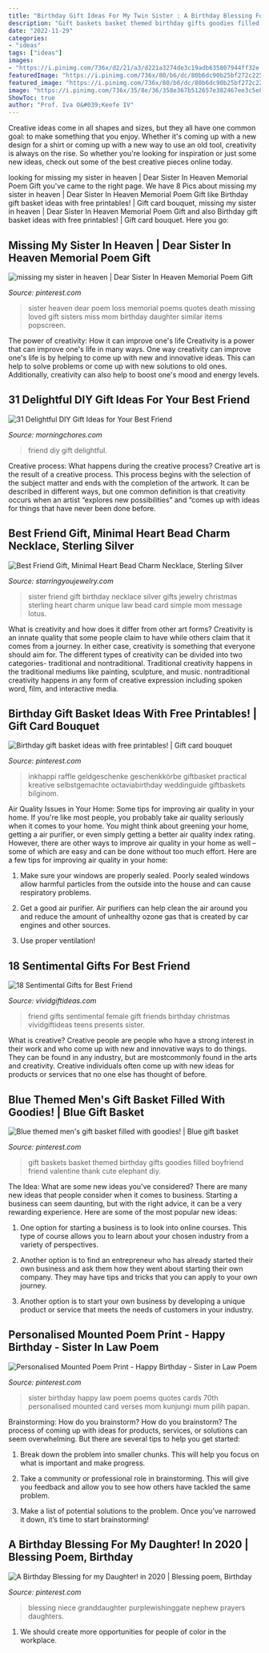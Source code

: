 ```yaml
---
title: "Birthday Gift Ideas For My Twin Sister : A Birthday Blessing For My Daughter! In 2020"
description: "Gift baskets basket themed birthday gifts goodies filled boyfriend friend valentine thank cute elephant diy"
date: "2022-11-29"
categories:
- "ideas"
tags: ["ideas"]
images:
- "https://i.pinimg.com/736x/d2/21/a3/d221a3274de3c19adb635807944ff32e.jpg"
featuredImage: "https://i.pinimg.com/736x/80/b6/dc/80b6dc90b25bf272c2258611af9a6ed2.jpg"
featured_image: "https://i.pinimg.com/736x/80/b6/dc/80b6dc90b25bf272c2258611af9a6ed2.jpg"
image: "https://i.pinimg.com/736x/35/8e/36/358e367b512657e382467ee3c5e8a068--happy-birthday-sister-th-birthday.jpg"
ShowToc: true
author: "Prof. Iva O&#039;Keefe IV"
---
```



Creative ideas come in all shapes and sizes, but they all have one common goal: to make something that you enjoy. Whether it's coming up with a new design for a shirt or coming up with a new way to use an old tool, creativity is always on the rise. So whether you're looking for inspiration or just some new ideas, check out some of the best creative pieces online today.

	

		
looking for missing my sister in heaven | Dear Sister In Heaven Memorial Poem Gift you've came to the right page. We have 8 Pics about missing my sister in heaven | Dear Sister In Heaven Memorial Poem Gift like Birthday gift basket ideas with free printables! | Gift card bouquet, missing my sister in heaven | Dear Sister In Heaven Memorial Poem Gift and also Birthday gift basket ideas with free printables! | Gift card bouquet. Here you go:
		
    
## Missing My Sister In Heaven | Dear Sister In Heaven Memorial Poem Gift

<img loading=lazy src="https://i.pinimg.com/736x/6f/5a/c4/6f5ac418d351fa323eaa3bd6549f8463--sister-in-heaven-dear-sister.jpg" onerror="this.onerror=null;this.src='https://tse4.mm.bing.net/th?id=OIP.hZwYM6IiKCcsflXWMqRsNAHaFc&amp;pid=15.1';" alt="missing my sister in heaven | Dear Sister In Heaven Memorial Poem Gift">

_Source: pinterest.com_

>sister heaven dear poem loss memorial poems quotes death missing loved gift sisters miss mom birthday daughter similar items popscreen. 

	

The power of creativity: How it can improve one's life
Creativity is a power that can improve one's life in many ways. One way creativity can improve one's life is by helping to come up with new and innovative ideas. This can help to solve problems or come up with new solutions to old ones. Additionally, creativity can also help to boost one's mood and energy levels.

    
## 31 Delightful DIY Gift Ideas For Your Best Friend

<img loading=lazy src="https://morningchores.com/wp-content/uploads/2018/02/BF-Open-When.jpg" onerror="this.onerror=null;this.src='https://tse1.mm.bing.net/th?id=OIP.qOhIQrJ0wcztX9jAE2gZ8gHaJ4&amp;pid=15.1';" alt="31 Delightful DIY Gift Ideas for Your Best Friend">

_Source: morningchores.com_

>friend diy gift delightful. 

	

Creative process: What happens during the creative process?
Creative art is the result of a creative process. This process begins with the selection of the subject matter and ends with the completion of the artwork. It can be described in different ways, but one common definition is that creativity occurs when an artist “explores new possibilities” and “comes up with ideas for things that have never been done before.

    
## Best Friend Gift, Minimal Heart Bead Charm Necklace, Sterling Silver

<img loading=lazy src="http://cdn.shopify.com/s/files/1/1403/8031/products/best_friend_necklace_jewelry_birthday_gift_Christmas_gifts_wedding_sterling_silver_Heart_321small_grande.jpg?v=1556470845" onerror="this.onerror=null;this.src='https://tse3.mm.bing.net/th?id=OIP.J1CzRsJW95JPuyQym15dngHaHa&amp;pid=15.1';" alt="Best Friend Gift, Minimal Heart Bead Charm Necklace, Sterling Silver">

_Source: starringyoujewelry.com_

>sister friend gift birthday necklace silver gifts jewelry christmas sterling heart charm unique law bead card simple mom message lotus. 

	

What is creativity and how does it differ from other art forms?
Creativity is an innate quality that some people claim to have while others claim that it comes from a journey. In either case, creativity is something that everyone should aim for. The different types of creativity can be divided into two categories- traditional and nontraditional. Traditional creativity happens in the traditional mediums like painting, sculpture, and music. nontraditional creativity happens in any form of creative expression including spoken word, film, and interactive media.

    
## Birthday Gift Basket Ideas With Free Printables! | Gift Card Bouquet

<img loading=lazy src="https://i.pinimg.com/736x/80/b6/dc/80b6dc90b25bf272c2258611af9a6ed2.jpg" onerror="this.onerror=null;this.src='https://tse1.mm.bing.net/th?id=OIP.gjk2_91Dr0NqtkLBc8prOgHaLn&amp;pid=15.1';" alt="Birthday gift basket ideas with free printables! | Gift card bouquet">

_Source: pinterest.com_

>inkhappi raffle geldgeschenke geschenkkörbe giftbasket practical kreative selbstgemachte octaviabirthday weddinguide giftbaskets bilginom. 

	

Air Quality Issues in Your Home: Some tips for improving air quality in your home.
If you're like most people, you probably take air quality seriously when it comes to your home. You might think about greening your home, getting a air purifier, or even simply getting a better air quality index rating. However, there are other ways to improve air quality in your home as well – some of which are easy and can be done without too much effort. Here are a few tips for improving air quality in your home: 
1) Make sure your windows are properly sealed. Poorly sealed windows allow harmful particles from the outside into the house and can cause respiratory problems.

2) Get a good air purifier. Air purifiers can help clean the air around you and reduce the amount of unhealthy ozone gas that is created by car engines and other sources.

3) Use proper ventilation!

    
## 18 Sentimental Gifts For Best Friend

<img loading=lazy src="https://cdn.vividgiftideas.com/wp-content/uploads/2017/05/sentimental-best-friend-gifts.jpg" onerror="this.onerror=null;this.src='https://tse1.mm.bing.net/th?id=OIP.6uhJwMU40LDle_Sc4Q4tXwHaMI&amp;pid=15.1';" alt="18 Sentimental Gifts for Best Friend">

_Source: vividgiftideas.com_

>friend gifts sentimental female gift friends birthday christmas vividgiftideas teens presents sister. 

	

What is creative?
Creative people are people who have a strong interest in their work and who come up with new and innovative ways to do things. They can be found in any industry, but are mostcommonly found in the arts and creativity. Creative individuals often come up with new ideas for products or services that no one else has thought of before.

    
## Blue Themed Men&#039;s Gift Basket Filled With Goodies! | Blue Gift Basket

<img loading=lazy src="https://i.pinimg.com/736x/47/ca/43/47ca4315b7e12531a91f3890763c3002--men-gift-baskets-blue-gift.jpg" onerror="this.onerror=null;this.src='https://tse3.mm.bing.net/th?id=OIP.gPkF-2amsQ346tLwGlMHsQHaNJ&amp;pid=15.1';" alt="Blue themed men&#039;s gift basket filled with goodies! | Blue gift basket">

_Source: pinterest.com_

>gift baskets basket themed birthday gifts goodies filled boyfriend friend valentine thank cute elephant diy. 

	

The Idea: What are some new ideas you've considered?
There are many new ideas that people consider when it comes to business. Starting a business can seem daunting, but with the right advice, it can be a very rewarding experience. Here are some of the most popular new ideas:
1. One option for starting a business is to look into online courses. This type of course allows you to learn about your chosen industry from a variety of perspectives.

2. Another option is to find an entrepreneur who has already started their own business and ask them how they went about starting their own company. They may have tips and tricks that you can apply to your own journey.

3. Another option is to start your own business by developing a unique product or service that meets the needs of customers in your industry.

    
## Personalised Mounted Poem Print - Happy Birthday - Sister In Law Poem

<img loading=lazy src="https://i.pinimg.com/736x/35/8e/36/358e367b512657e382467ee3c5e8a068--happy-birthday-sister-th-birthday.jpg" onerror="this.onerror=null;this.src='https://tse4.mm.bing.net/th?id=OIP.u6uVpHtfWzTtOtSVSrgfQwHaJU&amp;pid=15.1';" alt="Personalised Mounted Poem Print - Happy Birthday - Sister in Law Poem">

_Source: pinterest.com_

>sister birthday happy law poem poems quotes cards 70th personalised mounted card verses mom kunjungi mum pilih papan. 

	

Brainstorming: How do you brainstorm?
How do you brainstorm? The process of coming up with ideas for products, services, or solutions can seem overwhelming. But there are several tips to help you get started:
1. Break down the problem into smaller chunks. This will help you focus on what is important and make progress.

2. Take a community or professional role in brainstorming. This will give you feedback and allow you to see how others have tackled the same problem.

3. Make a list of potential solutions to the problem. Once you’ve narrowed it down, it’s time to start brainstorming!

    
## A Birthday Blessing For My Daughter! In 2020 | Blessing Poem, Birthday

<img loading=lazy src="https://i.pinimg.com/736x/d2/21/a3/d221a3274de3c19adb635807944ff32e.jpg" onerror="this.onerror=null;this.src='https://tse3.mm.bing.net/th?id=OIP.Onyenv0AyqIV2yFpv4rewAHaJy&amp;pid=15.1';" alt="A Birthday Blessing for my Daughter! in 2020 | Blessing poem, Birthday">

_Source: pinterest.com_

>blessing niece granddaughter purplewishinggate nephew prayers daughters. 

	

1. We should create more opportunities for people of color in the workplace.

